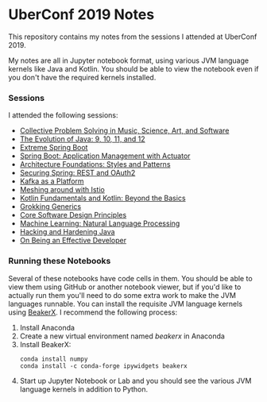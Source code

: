 # UberConf 2019 Notes
This repository contains my notes from the sessions I attended at UberConf 2019. 

My notes are all in Jupyter notebook format, using various JVM language kernels like Java and Kotlin. You should be able to view the notebook even if you don't have the required kernels installed.

### Sessions
I attended the following sessions:
* [Collective Problem Solving in Music, Science, Art, and Software](collective-problem-solving.ipynb)
* [The Evolution of Java: 9, 10, 11, and 12](evolution-of-java.ipynb)
* [Extreme Spring Boot](extreme-spring-boot.ipynb)
* [Spring Boot: Application Management with Actuator](spring-boot-actuator.ipynb)
* [Architecture Foundations: Styles and Patterns](architecture-foundations.ipynb)
* [Securing Spring: REST and OAuth2](spring-security.ipynb)
* [Kafka as a Platform](kafka-as-a-platform.ipynb)
* [Meshing around with Istio](meshing-around-with-istio.ipynb)
* [Kotlin Fundamentals and Kotlin: Beyond the Basics](kotlin.ipynb)
* [Grokking Generics](grokking-generics.ipynb)
* [Core Software Design Principles](core-software-design-principles.ipynb)
* [Machine Learning: Natural Language Processing](natural-language-processing.ipynb)
* [Hacking and Hardening Java](hacking-and-hardening-java.ipynb)
* [On Being an Effective Developer](on-being-an-effective-developer.ipynb)

### Running these Notebooks
Several of these notebooks have code cells in them. You should be able to view them using GitHub or another notebook viewer, but if you'd like to actually run them you'll need to do some extra work to make the JVM languages runnable. You can install the requisite JVM language kernels using [BeakerX](http://beakerx.com/). I recommend the following process:

1. Install Anaconda
2. Create a new virtual environment named *beakerx* in Anaconda
4. Install BeakerX:
    ```
    conda install numpy
    conda install -c conda-forge ipywidgets beakerx
    ```
5. Start up Jupyter Notebook or Lab and you should see the various JVM language kernels in addition to Python.

